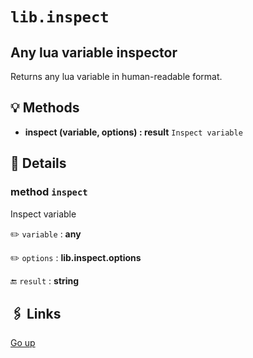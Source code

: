 # `lib.inspect`

## Any lua variable inspector

Returns any lua variable in human-readable format.

## 💡 Methods

+ **inspect (variable, options) : result**
  `Inspect variable`

## 🧩 Details

### method `inspect`

Inspect variable

✏️ `variable` : **any**

✏️ `options` : **lib.inspect.options**

🔚 `result` : **string**

## 🖇️ Links

[Go up](..)
